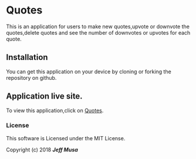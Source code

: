 # Quotes

This is an application for users to make new quotes,upvote or downvote the quotes,delete quotes and see the number of downvotes or upvotes for each quote.  


## Installation

You can get this application on your device by cloning or forking the repository on github.


## Application live site.

To view this application,click on [Quotes](https://jeffmusa.github.io/Quotes/).

### License

This software is Licensed under the MIT License.

Copyright (c) 2018 **_Jeff Musa_**
